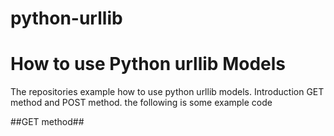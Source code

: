 # python-urllib
# How to use Python urllib Models

The repositories example how to use python urllib models.
Introduction GET method and POST method.
the following is some example code

##GET method##
